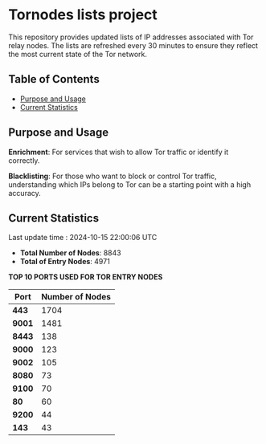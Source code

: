 # Tornodes lists project

This repository provides updated lists of IP addresses associated with Tor relay nodes. The lists are refreshed every 30 minutes to ensure they reflect the most current state of the Tor network.

## Table of Contents

- [Purpose and Usage](#purpose-and-usage)
- [Current Statistics](#current-statistics)


## Purpose and Usage

**Enrichment**: For services that wish to allow Tor traffic or identify it correctly.

**Blacklisting**: For those who want to block or control Tor traffic, understanding which IPs belong to Tor can be a starting point with a high accuracy.

## Current Statistics

Last update time : 2024-10-15 22:00:06 UTC

- **Total Number of Nodes**: 8843
- **Total of Entry Nodes**: 4971

**TOP 10 PORTS USED FOR TOR ENTRY NODES**

| **Port** | **Number of Nodes** |
|------|-----------------|
| **443**   | 1704  |
| **9001**   | 1481  |
| **8443**   | 138  |
| **9000**   | 123  |
| **9002**   | 105  |
| **8080**   | 73  |
| **9100**   | 70  |
| **80**   | 60  |
| **9200**   | 44  |
| **143**   | 43  |

